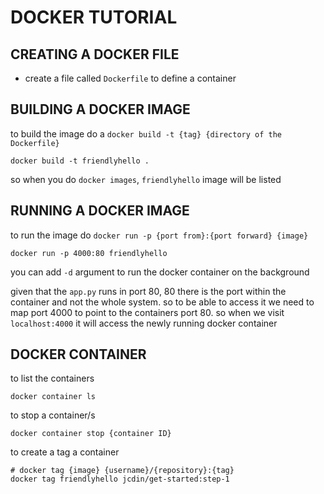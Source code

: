# DOCKER TUTORIAL

## CREATING A DOCKER FILE

- create a file called `Dockerfile` to define a container

## BUILDING A DOCKER IMAGE

to build the image do a `docker build -t {tag} {directory of the Dockerfile}`

```
docker build -t friendlyhello .
```

so when you do `docker images`, `friendlyhello` image will be listed

## RUNNING A DOCKER IMAGE

to run the image do `docker run -p {port from}:{port forward} {image}`

```
docker run -p 4000:80 friendlyhello
```

you can add `-d` argument to run the docker container on the background

given that the `app.py` runs in port 80, 80 there is the port within the container
and not the whole system. so to be able to access it we need to map port 4000 to point to
the containers port 80. so when we visit `localhost:4000` it will access the newly running
docker container


## DOCKER CONTAINER

to list the containers

```
docker container ls
```

to stop a container/s

```
docker container stop {container ID}
```

to create a tag a container

```
# docker tag {image} {username}/{repository}:{tag}
docker tag friendlyhello jcdin/get-started:step-1
```


